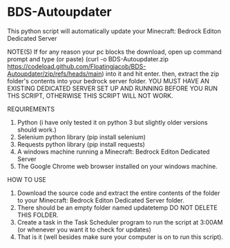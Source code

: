 # BDS-Autoupdater
This python script will automatically update your Minecraft: Bedrock Editon Dedicated Server

NOTE(S)
If for any reason your pc blocks the download, open up command prompt and type (or paste) (curl -o BDS-Autoupdater.zip https://codeload.github.com/Floatingjacob/BDS-Autoupdater/zip/refs/heads/main) into it and hit enter. then, extract the zip folder's contents into your bedrock server folder.
YOU MUST HAVE AN EXISTING DEDICATED SERVER SET UP AND RUNNING BEFORE YOU RUN THS SCRIPT, OTHERWISE THIS SCRIPT WILL NOT WORK.

REQUIREMENTS
1. Python (i have only tested it on python 3 but slightly older versions should work.)
2. Selenium python library (pip install selenium)
3. Requests python library (pip install requests)
4. A windows machine running a Minecraft: Bedrock Editon Dedicated Server
5. The Google Chrome web browser installed on your windows machine.

HOW TO USE
1. Download the source code and extract the entire contents of the folder to your Minecraft: Bedrock Editon Dedicated Server folder.
2. There should be an empty folder named updatetemp DO NOT DELETE THIS FOLDER.
3. Create a task in the Task Scheduler program to run the script at 3:00AM (or whenever you want it to check for updates)
4. That is it (well besides make sure your computer is on to run this script).
